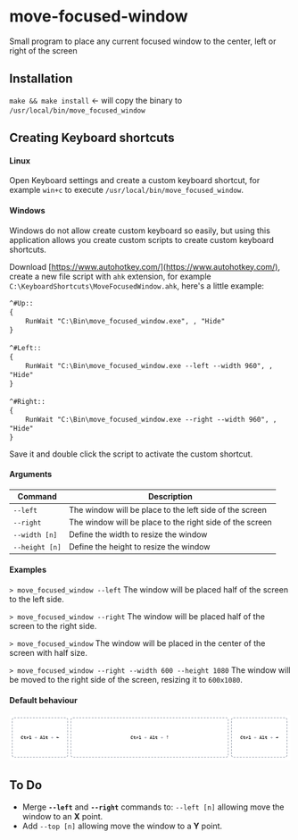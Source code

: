 # move-focused-window
Small program to place any current focused window to the center, left or right of the screen

## Installation

`make && make install` <- will copy the binary to `/usr/local/bin/move_focused_window`

## Creating Keyboard shortcuts

#### Linux
Open Keyboard settings and create a custom keyboard shortcut, for example `win+c` to execute `/usr/local/bin/move_focused_window`.

#### Windows

Windows do not allow create custom keyboard so easily, but using this application allows you create custom scripts to create custom keyboard shortcuts.

Download [https://www.autohotkey.com/](https://www.autohotkey.com/), create a new file script with `ahk` extension, for example `C:\KeyboardShortcuts\MoveFocusedWindow.ahk`, here's a little example:

```
^#Up::
{
    RunWait "C:\Bin\move_focused_window.exe", , "Hide"
}

^#Left::
{
    RunWait "C:\Bin\move_focused_window.exe --left --width 960", , "Hide"
}

^#Right::
{
    RunWait "C:\Bin\move_focused_window.exe --right --width 960", , "Hide"
}
```

Save it and double click the script to activate the custom shortcut.

#### Arguments

|Command| Description  |
|--|--|
| `--left` | The window will be place to the left side of the screen |
| `--right` | The window will be place to the right side of the screen |
| `--width [n]` | Define the width to resize the window |
| `--height [n]` | Define the height to resize the window |


#### Examples

`> move_focused_window --left` The window will be placed half of the screen to the left side.

`> move_focused_window --right` The window will be placed half of the screen to the right side.

 `> move_focused_window` The window will be placed in the center of the screen with half size.

 `> move_focused_window --right --width 600 --height 1080` The window will be moved to the right side of the screen, resizing it to `600x1080`.


#### Default behaviour

![Default behaviour](./example.png)

## To Do
- Merge **`--left`** and **`--right`** commands to: `--left [n]` allowing move the window to an **X** point.
- Add `--top [n]` allowing move the window to a **Y** point.